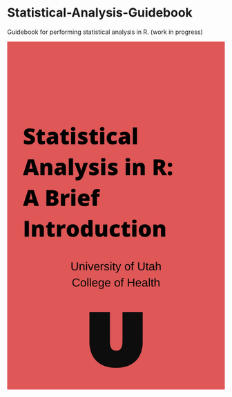 # Statistical-Analysis-Guidebook
Guidebook for performing statistical analysis in R. (work in progress)

![book_cover](images/book_cover.jpg)

